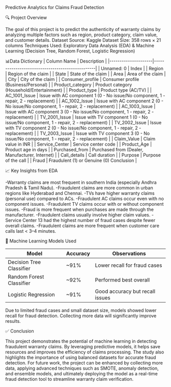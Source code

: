 Predictive Analytics for Claims Fraud Detection

🔍 Project Overview

The goal of this project is to predict the authenticity of warranty claims by analyzing multiple factors such as region, product category, claim value, and customer details.
Dataset Source: Kaggle
Dataset Size: 358 rows × 21 columns
Techniques Used: Exploratory Data Analysis (EDA) & Machine Learning (Decision Tree, Random Forest, Logistic Regression)

📊Data Dictionary
| Column Name         | Description                                     |
|---------------------|-------------------------------------------------|
| Unnamed: 0          | Index                                           |
| Region              | Region of the claim                             |
| State               | State of the claim                              |
| Area                | Area of the claim                               |
| City                | City of the claim                               |
| Consumer_profile    | Consumer profile (Business/Personal)            |
| Product_category    | Product category (Household/Entertainment)      |
| Product_type        | Product type (AC/TV)                            |
| AC_1001_Issue       | Issue with AC component 1 (0 - No issue/No component, 1 - repair, 2 - replacement) |
| AC_1002_Issue       | Issue with AC component 2 (0 - No issue/No component, 1 - repair, 2 - replacement) |
| AC_1003_Issue       | Issue with AC component 3 (0 - No issue/No component, 1 - repair, 2 - replacement) |
| TV_2001_Issue       | Issue with TV component 1 (0 - No issue/No component, 1 - repair, 2 - replacement) |
| TV_2002_Issue       | Issue with TV component 2 (0 - No issue/No component, 1 - repair, 2 - replacement) |
| TV_2003_Issue       | Issue with TV component 3 (0 - No issue/No component, 1 - repair, 2 - replacement) |
| Claim_Value         | Claim value in INR                              |
| Service_Center      | Service center code                             |
| Product_Age         | Product age in days                             |
| Purchased_from      | Purchased from (Dealer, Manufacturer, Internet) |
| Call_details        | Call duration                                   |
| Purpose             | Purpose of the call                             |
| Fraud               | Fraudulent (1) or Genuine (0) Conclusion       |

📈 Key Insights from EDA

-Warranty claims are most frequent in southern India (especially Andhra Pradesh & Tamil Nadu).
-Fraudulent claims are more common in urban regions like Hyderabad and Chennai.
-TVs have higher warranty claims (personal use) compared to ACs.
-Fraudulent AC claims occur even with no component issues.
-Fraudulent TV claims occur with or without component issues.
-Fraud is more frequent when purchases are made through the manufacturer.
-Fraudulent claims usually involve higher claim values.
-Service Center 13 had the highest number of fraud cases despite fewer overall claims.
-Fraudulent claims are more frequent when customer care calls last < 3–4 minutes.

🤖 Machine Learning Models Used

|         Model             |Accuracy |           Observations           |
|---------------------------|---------|----------------------------------|
| Decision Tree Classifier  | ~91%    | Lower recall for fraud cases     |
| Random Forest Classifier  | ~92%    | Performed best overall           |
| Logistic Regression       | ~91%    | Good accuracy but recall issues  |


Due to limited fraud cases and small dataset size, models showed lower recall for fraud detection. Collecting more data will significantly improve results.

✅ Conclusion

This project demonstrates the potential of machine learning in detecting fraudulent warranty claims. By leveraging predictive models, it helps save resources and improves the efficiency of claims processing. The study also highlights the importance of using balanced datasets for accurate fraud detection. For future work, the project can be enhanced by collecting more data, applying advanced techniques such as SMOTE, anomaly detection, and ensemble models, and ultimately deploying the model as a real-time fraud detection tool to streamline warranty claim verification.